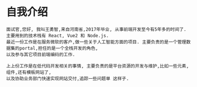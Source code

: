# 自我介绍

    面试官,您好, 我叫王勇智,来自河南省,2017年毕业, 从事前端开发至今有5年多的时间了.
    主要用到的技术栈有 React, Vue2 和 Node.js.
    最近一份工作是在服务微软的客户,做一些关于人工智能方面的项目. 主要负责的是一个管理数据集的portal,担任的是一个全栈开发的角色,
    以及参与其它项目前端编码的工作.

    上上份工作是在低代码开发相关的事情, 主要负责的是平台资源的开发与维护,比如一些元素,组件,还有模板网站了,
    以及协助业务部门快速实现网站交付,追踪一些问题单 这样子.
